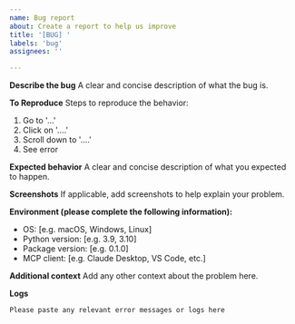 ```yaml
---
name: Bug report
about: Create a report to help us improve
title: '[BUG] '
labels: 'bug'
assignees: ''

---
```


**Describe the bug**
A clear and concise description of what the bug is.

**To Reproduce**
Steps to reproduce the behavior:
1. Go to '...'
2. Click on '....'
3. Scroll down to '....'
4. See error

**Expected behavior**
A clear and concise description of what you expected to happen.

**Screenshots**
If applicable, add screenshots to help explain your problem.

**Environment (please complete the following information):**
 - OS: [e.g. macOS, Windows, Linux]
 - Python version: [e.g. 3.9, 3.10]
 - Package version: [e.g. 0.1.0]
 - MCP client: [e.g. Claude Desktop, VS Code, etc.]

**Additional context**
Add any other context about the problem here.

**Logs**
```
Please paste any relevant error messages or logs here
```